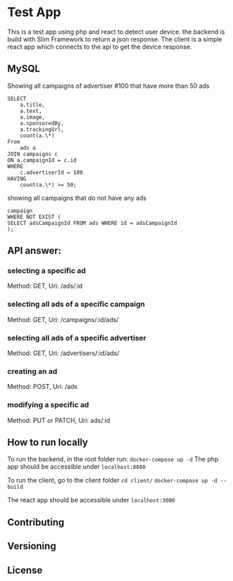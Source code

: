 # Test App

This is a test app using php and react to detect user device.
the backend is build with Slim Framework to return a json response.
The client is a simple react app which connects to the api to get the device response.

## MySQL

Showing all campaigns of advertiser #100 that have more than 50 ads

```
SELECT
    a.title,
    a.text,
    a.image,
    a.sponsoredBy,
    a.trackingUrl,
    count(a.\*)
From
    ads a
JOIN campaigns c
ON a.campaignId = c.id
WHERE
    c.advertiserId = 100
HAVING
    count(a.\*) >= 50;
```

showing all campaigns that do not have any ads

```SELECT id FROM
campaign
WHERE NOT EXIST (
SELECT adsCampaignId FROM ads WHERE id = adsCampaignId
);
```

## API answer:

### selecting a specific ad

Method: GET, Uri: /ads/:id

### selecting all ads of a specific campaign

Method: GET, Uri: /campaigns/:id/ads/

### selecting all ads of a specific advertiser

Method: GET, Uri: /advertisers/:id/ads/

### creating an ad

Method: POST, Uri: /ads

### modifying a specific ad

Method: PUT or PATCH, Uri: ads/:id

## How to run locally

To run the backend, in the root folder run:
`docker-compose up -d`
The php app should be accessible under `localhost:8080`

To run the client, go to the client folder
`cd client/`
`docker-compose up -d --build`

The react app should be accessible under `localhost:3000`

## Contributing

## Versioning

## License

```

```
